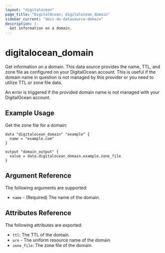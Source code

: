 ```yaml
---
layout: "digitalocean"
page_title: "DigitalOcean: digitalocean_domain"
sidebar_current: "docs-do-datasource-domain"
description: |-
  Get information on a domain.
---
```


# digitalocean_domain

Get information on a domain. This data source provides the name, TTL, and zone
file as configured on your DigitalOcean account. This is useful if the domain
name in question is not managed by this provider or you need to utilize TTL or zone
file data.

An error is triggered if the provided domain name is not managed with your
DigitalOcean account.

## Example Usage

Get the zone file for a domain:

```hcl
data "digitalocean_domain" "example" {
  name = "example.com"
}

output "domain_output" {
  value = data.digitalocean_domain.example.zone_file
}
```


## Argument Reference

The following arguments are supported:

* `name` - (Required) The name of the domain.

## Attributes Reference

The following attributes are exported:

* `ttl`: The TTL of the domain.
* `urn` - The uniform resource name of the domain
* `zone_file`: The zone file of the domain.
